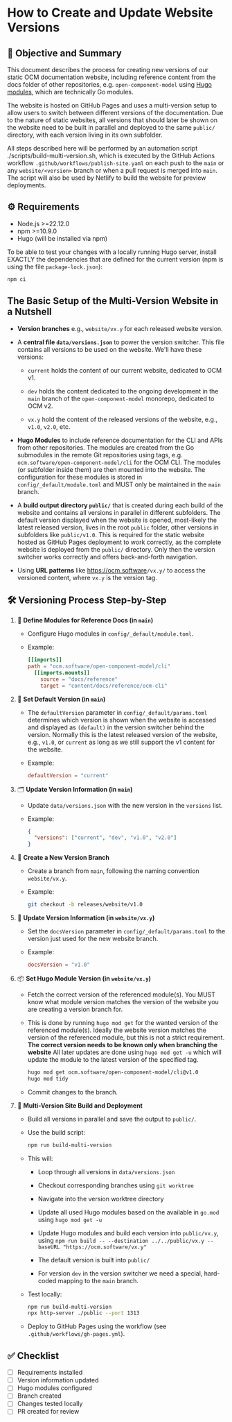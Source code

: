 # How to Create and Update Website Versions

## 🎯 Objective and Summary

This document describes the process for creating new versions of our static OCM documentation website, including reference content from the docs folder of other repositories, e.g. `open-component-model` using [Hugo modules](https://gohugo.io/hugo-modules/use-modules/), which are technically Go modules.

The website is hosted on GitHub Pages and uses a multi-version setup to allow users to switch between different versions of the documentation. Due to the nature of static websites, all versions that should later be shown on the website need to be built in parallel and deployed to the same `public/` directory, with each version living in its own subfolder.

All steps described here will be performed by an automation script ./scripts/build-multi-version.sh, which is executed by the GitHub Actions workflow `.github/workflows/publish-site.yaml` on each push to the `main` or any `website/<version>` branch or when a pull request is merged into `main`. The script will also be used by Netlify to build the website for preview deployments.

## ⚙️ Requirements

- Node.js >=22.12.0
- npm >=10.9.0
- Hugo (will be installed via npm)

To be able to test your changes with a locally running Hugo server, install EXACTLY the dependencies that are defined for the current version (npm is using the file `package-lock.json`):

```sh
npm ci
```

## The Basic Setup of the Multi-Version Website in a Nutshell

- **Version branches** e.g., `website/vx.y` for each released website version.

- A **central file `data/versions.json`** to power the version switcher. This file contains all versions to be used on the website. We'll have these versions:

  - `current` holds the content of our current website, dedicated to OCM v1.
  
  - `dev` holds the content dedicated to the ongoing development in the `main` branch of the `open-component-model` monorepo, dedicated to OCM v2.
  
  - `vx.y` hold the content of the released versions of the website, e.g., `v1.0`, `v2.0`, etc.

- **Hugo Modules** to include reference documentation for the CLI and APIs from other repositories. The modules are created from the Go submodules in the remote Git repositories using tags, e.g. `ocm.software/open-component-model/cli` for the OCM CLI. The modules (or subfolder inside them) are then mounted into the website. The configuration for these modules is stored in `config/_default/module.toml` and MUST only be maintained in the `main` branch.

- A **build output directory `public/`** that is created during each build of the website and contains all versions in parallel in different subfolders. The default version displayed when the website is opened, most-likely the latest released version, lives in the root `public` folder, other versions in subfolders like `public/v1.0`. This is required for the static website hosted as GitHub Pages deployment to work correctly, as the complete website is deployed from the `public/` directory. Only then the version switcher works correctly and offers back-and-forth navigation.

- Using **URL patterns** like <https://ocm.software>`/vx.y/` to access the versioned content, where `vx.y` is the version tag.

## 🛠️ Versioning Process Step-by-Step

1. 🧩 **Define Modules for Reference Docs (in `main`)**
   - Configure Hugo modules in `config/_default/module.toml`.

   - Example:

     ```toml
     [[imports]]
     path = "ocm.software/open-component-model/cli"
       [[imports.mounts]]
         source = "docs/reference"
         target = "content/docs/reference/ocm-cli"
     ```

2. 🎯 **Set Default Version (in `main`)**
   - The `defaultVersion` parameter in `config/_default/params.toml` determines which version is shown when the website is accessed and displayed as `(default)` in the version switcher behind the version. Normally this is the latest released version of the website, e.g., `v1.0`, or `current` as long as we still support the v1 content for the website.

   - Example:

     ```toml
     defaultVersion = "current"
     ```

3. 🗂️ **Update Version Information (in `main`)**
   - Update `data/versions.json` with the new version in the `versions` list.

   - Example:

     ```json
     {
       "versions": ["current", "dev", "v1.0", "v2.0"]
     }
     ```

4. 🌿 **Create a New Version Branch**
   - Create a branch from `main`, following the naming convention `website/vx.y`.
  
   - Example:

     ```sh
     git checkout -b releases/website/v1.0
     ```

5. 📝 **Update Version Information (in `website/vx.y`)**
   - Set the `docsVersion` parameter in `config/_default/params.toml` to the version just used for the new website branch.
  
   - Example:

     ```toml
     docsVersion = "v1.0"
     ```

6. 📦 **Set Hugo Module Version (in `website/vx.y`)**
   - Fetch the correct version of the referenced module(s). You MUST know what module version matches the version of the website you are creating a version branch for.

   - This is done by running `hugo mod get` for the wanted version of the referenced module(s). Ideally the website version matches the version of the referenced module, but this is not a strict requirement. **The correct version needs to be known only when branching the website** All later updates are done using `hugo mod get -u` which will update the module to the latest version of the specified tag.

     ```sh
     hugo mod get ocm.software/open-component-model/cli@v1.0
     hugo mod tidy
     ```

   - Commit changes to the branch.

7. 🚀 **Multi-Version Site Build and Deployment**
   - Build all versions in parallel and save the output to `public/`.
  
   - Use the build script:

     ```sh
     npm run build-multi-version
     ```

   - This will:
  
     - Loop through all versions in `data/versions.json`

     - Checkout corresponding branches using `git worktree`
  
     - Navigate into the version worktree directory
  
     - Update all used Hugo modules based on the available in `go.mod` using `hugo mod get -u`
  
     - Update Hugo modules and build each version into `public/vx.y`, using  `npm run build -- --destination ../../public/vx.y --baseURL "https://ocm.software/vx.y"`
  
     - The default version is built into `public/`
  
     - For version `dev` in the version switcher we need a special, hard-coded mapping to the `main` branch.
  
   - Test locally:

     ```sh
     npm run build-multi-version
     npx http-server ./public --port 1313
     ```

   - Deploy to GitHub Pages using the workflow (see `.github/workflows/gh-pages.yml`).

## ✅ Checklist

- [ ] Requirements installed
- [ ] Version information updated
- [ ] Hugo modules configured
- [ ] Branch created
- [ ] Changes tested locally
- [ ] PR created for review
